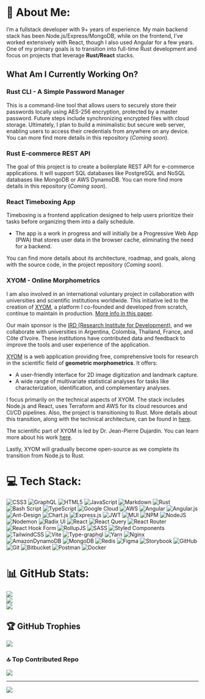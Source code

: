 # 💫 About Me:

I’m a fullstack developer with 9+ years of experience. My main backend stack has been Node.js/Express/MongoDB, while on the frontend, I’ve worked extensively with React, though I also used Angular for a few years.  
One of my primary goals is to transition into full-time Rust development and focus on projects that leverage **Rust/React** stacks.

## What Am I Currently Working On?

### Rust CLI - A Simple Password Manager

This is a command-line tool that allows users to securely store their passwords locally using AES-256 encryption, protected by a master password. Future steps include synchronizing encrypted files with cloud storage. Ultimately, I plan to build a minimalistic but secure web server, enabling users to access their credentials from anywhere on any device. You can more find more details in this repository (_Coming soon_).

### Rust E-commerce REST API

The goal of this project is to create a boilerplate REST API for e-commerce applications. It will support SQL databases like PostgreSQL and NoSQL databases like MongoDB or AWS DynamoDB. You can more find more details in this repository (_Coming soon_).

### React Timeboxing App

Timeboxing is a frontend application designed to help users prioritize their tasks before organizing them into a daily schedule.

- The app is a work in progress and will initially be a Progressive Web App (PWA) that stores user data in the browser cache, eliminating the need for a backend.

You can find more details about its architecture, roadmap, and goals, along with the source code, in the project repository (_Coming soon_).

### XYOM - Online Morphometrics

I am also involved in an international voluntary project in collaboration with universities and scientific institutions worldwide. This initiative led to the creation of [XYOM](https://xyom.io), a platform I co-founded and developed from scratch, continue to maintain in production. [More info in this paper](https://pubmed.ncbi.nlm.nih.gov/30794886/).

Our main sponsor is the [IRD (Research Institute for Development)](https://en.ird.fr/), and we collaborate with universities in Argentina, Colombia, Thailand, France, and Côte d’Ivoire. These institutions have contributed data and feedback to improve the tools and user experience of the application.

[XYOM](https://xyom.io) is a web application providing free, comprehensive tools for research in the scientific field of **geometric morphometrics**. It offers:

- A user-friendly interface for 2D image digitization and landmark capture.
- A wide range of multivariate statistical analyses for tasks like characterization, identification, and complementary analyses.

I focus primarily on the technical aspects of XYOM. The stack includes Node.js and React, uses Terraform and AWS for its cloud resources and CI/CD pipelines. Also, the project is transitioning to Rust. More details about this transition, along with the technical architecture, can be found in [here](projects/xyom/index.md).

The scientific part of XYOM is led by Dr. Jean-Pierre Dujardin. You can learn more about his work [here](http://xyom-clic.eu/).

Lastly, XYOM will gradually become open-source as we complete its transition from Node.js to Rust.

# 💻 Tech Stack:

![CSS3](https://img.shields.io/badge/css3-%231572B6.svg?style=for-the-badge&logo=css3&logoColor=white) ![GraphQL](https://img.shields.io/badge/-GraphQL-E10098?style=for-the-badge&logo=graphql&logoColor=white) ![HTML5](https://img.shields.io/badge/html5-%23E34F26.svg?style=for-the-badge&logo=html5&logoColor=white) ![JavaScript](https://img.shields.io/badge/javascript-%23323330.svg?style=for-the-badge&logo=javascript&logoColor=%23F7DF1E) ![Markdown](https://img.shields.io/badge/markdown-%23000000.svg?style=for-the-badge&logo=markdown&logoColor=white) ![Rust](https://img.shields.io/badge/rust-%23000000.svg?style=for-the-badge&logo=rust&logoColor=white) ![Bash Script](https://img.shields.io/badge/bash_script-%23121011.svg?style=for-the-badge&logo=gnu-bash&logoColor=white) ![TypeScript](https://img.shields.io/badge/typescript-%23007ACC.svg?style=for-the-badge&logo=typescript&logoColor=white) ![Google Cloud](https://img.shields.io/badge/GoogleCloud-%234285F4.svg?style=for-the-badge&logo=google-cloud&logoColor=white) ![AWS](https://img.shields.io/badge/AWS-%23FF9900.svg?style=for-the-badge&logo=amazon-aws&logoColor=white) ![Angular](https://img.shields.io/badge/angular-%23DD0031.svg?style=for-the-badge&logo=angular&logoColor=white) ![Angular.js](https://img.shields.io/badge/angular.js-%23E23237.svg?style=for-the-badge&logo=angularjs&logoColor=white) ![Ant-Design](https://img.shields.io/badge/-AntDesign-%230170FE?style=for-the-badge&logo=ant-design&logoColor=white) ![Chart.js](https://img.shields.io/badge/chart.js-F5788D.svg?style=for-the-badge&logo=chart.js&logoColor=white) ![Express.js](https://img.shields.io/badge/express.js-%23404d59.svg?style=for-the-badge&logo=express&logoColor=%2361DAFB) ![JWT](https://img.shields.io/badge/JWT-black?style=for-the-badge&logo=JSON%20web%20tokens) ![MUI](https://img.shields.io/badge/MUI-%230081CB.svg?style=for-the-badge&logo=mui&logoColor=white) ![NPM](https://img.shields.io/badge/NPM-%23CB3837.svg?style=for-the-badge&logo=npm&logoColor=white) ![NodeJS](https://img.shields.io/badge/node.js-6DA55F?style=for-the-badge&logo=node.js&logoColor=white) ![Nodemon](https://img.shields.io/badge/NODEMON-%23323330.svg?style=for-the-badge&logo=nodemon&logoColor=%BBDEAD) ![Radix UI](https://img.shields.io/badge/radix%20ui-161618.svg?style=for-the-badge&logo=radix-ui&logoColor=white) ![React](https://img.shields.io/badge/react-%2320232a.svg?style=for-the-badge&logo=react&logoColor=%2361DAFB) ![React Query](https://img.shields.io/badge/-React%20Query-FF4154?style=for-the-badge&logo=react%20query&logoColor=white) ![React Router](https://img.shields.io/badge/React_Router-CA4245?style=for-the-badge&logo=react-router&logoColor=white) ![React Hook Form](https://img.shields.io/badge/React%20Hook%20Form-%23EC5990.svg?style=for-the-badge&logo=reacthookform&logoColor=white) ![RollupJS](https://img.shields.io/badge/RollupJS-ef3335?style=for-the-badge&logo=rollup.js&logoColor=white) ![SASS](https://img.shields.io/badge/SASS-hotpink.svg?style=for-the-badge&logo=SASS&logoColor=white) ![Styled Components](https://img.shields.io/badge/styled--components-DB7093?style=for-the-badge&logo=styled-components&logoColor=white) ![TailwindCSS](https://img.shields.io/badge/tailwindcss-%2338B2AC.svg?style=for-the-badge&logo=tailwind-css&logoColor=white) ![Vite](https://img.shields.io/badge/vite-%23646CFF.svg?style=for-the-badge&logo=vite&logoColor=white) ![Type-graphql](https://img.shields.io/badge/-TypeGraphQL-%23C04392?style=for-the-badge) ![Yarn](https://img.shields.io/badge/yarn-%232C8EBB.svg?style=for-the-badge&logo=yarn&logoColor=white) ![Nginx](https://img.shields.io/badge/nginx-%23009639.svg?style=for-the-badge&logo=nginx&logoColor=white) ![AmazonDynamoDB](https://img.shields.io/badge/Amazon%20DynamoDB-4053D6?style=for-the-badge&logo=Amazon%20DynamoDB&logoColor=white) ![MongoDB](https://img.shields.io/badge/MongoDB-%234ea94b.svg?style=for-the-badge&logo=mongodb&logoColor=white) ![Redis](https://img.shields.io/badge/redis-%23DD0031.svg?style=for-the-badge&logo=redis&logoColor=white) ![Figma](https://img.shields.io/badge/figma-%23F24E1E.svg?style=for-the-badge&logo=figma&logoColor=white) ![Storybook](https://img.shields.io/badge/-Storybook-FF4785?style=for-the-badge&logo=storybook&logoColor=white) ![GitHub](https://img.shields.io/badge/github-%23121011.svg?style=for-the-badge&logo=github&logoColor=white) ![Git](https://img.shields.io/badge/git-%23F05033.svg?style=for-the-badge&logo=git&logoColor=white) ![Bitbucket](https://img.shields.io/badge/bitbucket-%230047B3.svg?style=for-the-badge&logo=bitbucket&logoColor=white) ![Postman](https://img.shields.io/badge/Postman-FF6C37?style=for-the-badge&logo=postman&logoColor=white) ![Docker](https://img.shields.io/badge/docker-%230db7ed.svg?style=for-the-badge&logo=docker&logoColor=white)

# 📊 GitHub Stats:

![](https://github-readme-stats.vercel.app/api?username=dujas&theme=dark&hide_border=false&include_all_commits=true&count_private=true)<br/>
![](https://github-readme-streak-stats.herokuapp.com/?user=dujas&theme=dark&hide_border=false)<br/>
![](https://github-readme-stats.vercel.app/api/top-langs/?username=dujas&theme=dark&hide_border=false&include_all_commits=true&count_private=true&layout=compact)

## 🏆 GitHub Trophies

![](https://github-profile-trophy.vercel.app/?username=dujas&theme=radical&no-frame=false&no-bg=true&margin-w=4)

### 🔝 Top Contributed Repo

![](https://github-contributor-stats.vercel.app/api?username=dujas&limit=5&theme=dark&combine_all_yearly_contributions=true)

---

[![](https://visitcount.itsvg.in/api?id=dujas&icon=0&color=0)](https://visitcount.itsvg.in)

<!-- Proudly created with GPRM ( https://gprm.itsvg.in ) -->
